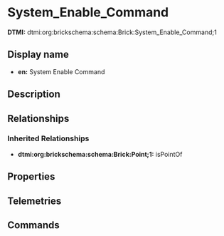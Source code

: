 # System_Enable_Command
**DTMI:** dtmi:org:brickschema:schema:Brick:System_Enable_Command;1
## Display name
- **en:** System Enable Command
## Description
## Relationships
### Inherited Relationships
* **dtmi:org:brickschema:schema:Brick:Point;1:** isPointOf
## Properties
## Telemetries
## Commands
